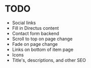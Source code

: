 # TODO
- Social links
- Fill in Directus content
- Contact form backend
- Scroll to top on page change
- Fade on page change
- Links on bottom of item page
- Icons
- Title's, descriptions, and other SEO